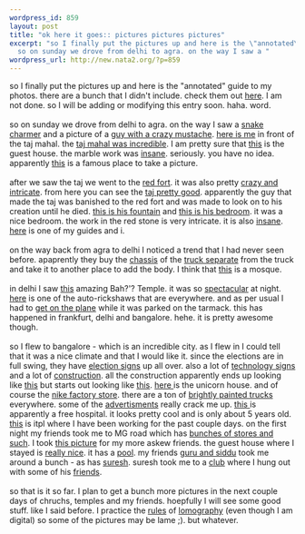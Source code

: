 ```yaml
--- 
wordpress_id: 859
layout: post
title: "ok here it goes:: pictures pictures pictures"
excerpt: "so I finally put the pictures up and here is the \"annotated\" guide to my photos. there are a bunch that I didn't include. check them out here. I am not done. so I will be adding or modifying this entry soon. haha. word. \r\n\
  so on sunday we drove from delhi to agra. on the way I saw a "
wordpress_url: http://new.nata2.org/?p=859
---
```

so I finally put the pictures up and here is the "annotated" guide to my photos. there are a bunch that I didn't include. check them out <a href="http://nata2.info/?path=pictures%2Fevents%2F2004%3A05%3A13_india">here</a>. I am not done. so I will be adding or modifying this entry soon. haha. word. <br/><br/>
so on sunday we drove from delhi to agra. on the way I saw a <a href="http://nata2.info/?path=pictures%2Fevents%2F2004%3A05%3A13_india%2Fdelhi_agra&amp;img=IMG_0081.jpg">snake charmer</a> and a picture of a <a href="http://nata2.info/?path=pictures%2Fevents%2F2004%3A05%3A13_india%2Fdelhi_agra&amp;img=IMG_0086.jpg">guy with a crazy mustache</a>. <a href="http://nata2.info/?path=pictures%2Fevents%2F2004%3A05%3A13_india%2Fdelhi_agra&amp;img=IMG_0101.jpg">here is me</a> in front of the taj mahal. the <a href="http://nata2.info/?path=pictures%2Fevents%2F2004%3A05%3A13_india%2Fdelhi_agra&amp;img=IMG_0107.jpg">taj mahal was incredible</a>. I am pretty sure that <a href="http://nata2.info/?path=pictures%2Fevents%2F2004%3A05%3A13_india%2Fdelhi_agra&amp;img=IMG_0109.jpg">this</a> is the guest house. the marble work was <a href="http://nata2.info/?path=pictures%2Fevents%2F2004%3A05%3A13_india%2Fdelhi_agra&amp;img=IMG_0117.jpg">insane</a>. seriously. you have no idea. apparently <a href="http://nata2.info/?path=pictures%2Fevents%2F2004%3A05%3A13_india%2Fdelhi_agra&amp;img=IMG_0124.jpg">this</a> is a famous place to take a picture. <br/><br/>after we saw the taj we went to the <a href="http://nata2.info/?path=pictures%2Fevents%2F2004%3A05%3A13_india%2Fdelhi_agra&amp;img=IMG_0131.jpg">red fort</a>. it was also pretty <a href="http://nata2.info/?path=pictures%2Fevents%2F2004%3A05%3A13_india%2Fdelhi_agra&img=IMG_0135.jpg">crazy and intricate</a>. from here you can see the <a href="http://nata2.info/?path=pictures%2Fevents%2F2004%3A05%3A13_india%2Fdelhi_agra&img=IMG_0147.jpg">taj pretty good</a>. apparently the guy that made the taj was banished to the red fort and was made to look on to his creation until he died. <a href="http://nata2.info/?path=pictures%2Fevents%2F2004%3A05%3A13_india%2Fdelhi_agra&img=IMG_0145.jpg">this is his fountain</a> and <a href="http://nata2.info/?path=pictures%2Fevents%2F2004%3A05%3A13_india%2Fdelhi_agra&img=IMG_0146.jpg">this is his bedroom</a>. it was a nice bedroom. the work in the red stone  is very intricate. it is also <a href="http://nata2.info/?path=pictures%2Fevents%2F2004%3A05%3A13_india%2Fdelhi_agra&img=IMG_0157.jpg">insane</a>.   <a href="http://nata2.info/?path=pictures%2Fevents%2F2004%3A05%3A13_india%2Fdelhi_agra&img=IMG_0162.jpg">here</a> is one of my guides and i. <br/><br/>on the way back from agra to delhi I noticed a trend that I had never seen before. apaprently they buy the <a href="http://nata2.info/?path=pictures%2Fevents%2F2004%3A05%3A13_india%2Fdelhi_agra&img=IMG_0175.jpg">chassis</a> of the <a href="http://nata2.info/?path=pictures%2Fevents%2F2004%3A05%3A13_india%2Fdelhi_agra&img=IMG_0176.jpg">truck separate</a> from the truck and take it to another place to add the body. I think that <a href="http://nata2.info/?path=pictures%2Fevents%2F2004%3A05%3A13_india%2Fdelhi_agra&img=IMG_0179.jpg">this</a> is a mosque. <br/><br/>in delhi I saw <a href="http://nata2.info/?path=pictures%2Fevents%2F2004%3A05%3A13_india%2Fdelhi_agra&img=IMG_0222.jpg">this</a> amazing Bah?'? Temple. it was so <a href="http://nata2.info/?path=pictures%2Fevents%2F2004%3A05%3A13_india%2Fdelhi_agra&img=IMG_0223.jpg">spectacular</a> at night. <a href="http://nata2.info/?path=pictures%2Fevents%2F2004%3A05%3A13_india%2Fdelhi_agra&img=IMG_0227.jpg">here</a> is one of the auto-rickshaws that are everywhere. and as per usual I had to <a href="http://nata2.info/?path=pictures%2Fevents%2F2004%3A05%3A13_india%2Fdelhi_agra&img=IMG_0236.jpg">get on the plane</a> while it was parked on the tarmack. this has happened in frankfurt, delhi and bangalore. hehe. it is pretty awesome though. <br/><br/>so I flew to bangalore - which is an incredible city. as I flew in I could tell that it was a nice climate and that I would like it. since the elections are in full swing, they have <A href="http://nata2.info/?path=pictures%2Fevents%2F2004%3A05%3A13_india%2Fbangalore&img=IMG_0239.jpg">election signs</a> up all over. also a lot of <a href="http://nata2.info/?path=pictures%2Fevents%2F2004%3A05%3A13_india%2Fbangalore&img=IMG_0241.jpg">technology signs</a> and a lot of <a href="http://nata2.info/?path=pictures%2Fevents%2F2004%3A05%3A13_india%2Fbangalore&img=IMG_0242.jpg">construction</a>. all the construction apparently ends up looking like <a href="http://nata2.info/?path=pictures%2Fevents%2F2004%3A05%3A13_india%2Fbangalore&img=IMG_0256.jpg">this</a> but starts out looking like <a href="http://nata2.info/?path=pictures%2Fevents%2F2004%3A05%3A13_india%2Fbangalore&img=IMG_0257.jpg">this</a>. <a href="http://nata2.info/?path=pictures%2Fevents%2F2004%3A05%3A13_india%2Fbangalore&img=IMG_0258.jpg">here </a> is the unicorn house. and of course the <a href="http://nata2.info/?path=pictures%2Fevents%2F2004%3A05%3A13_india%2Fbangalore&img=IMG_0283.jpg">nike  factory store</a>.  there are a ton of <a href="http://nata2.info/?path=pictures%2Fevents%2F2004%3A05%3A13_india%2Fbangalore&img=IMG_0282.jpg">brightly painted trucks</a> everywhere. some of the <a href="http://nata2.info/?path=pictures%2Fevents%2F2004%3A05%3A13_india%2Fbangalore&img=IMG_0298.jpg">advertisments</a> really crack me up. <a href="http://nata2.info/?path=pictures%2Fevents%2F2004%3A05%3A13_india%2Fbangalore&img=IMG_0307.jpg">this </a> is apparently a free hospital. it looks pretty cool and is only  about 5 years old. <a href="http://nata2.info/?path=pictures%2Fevents%2F2004%3A05%3A13_india%2Fbangalore&img=IMG_0310.jpg">this</a> is itpl where I have been working for the past couple days. on the first night my friends took me to MG road which has <a href="http://nata2.info/?path=pictures%2Fevents%2F2004%3A05%3A13_india%2Fbangalore&img=IMG_0311.jpg">bunches of stores and such</a>. I took <a href="http://nata2.info/?path=pictures%2Fevents%2F2004%3A05%3A13_india%2Fbangalore&img=IMG_0345.jpg">this picture</a> for my more askew friends. the guest house where I stayed is <a href="http://nata2.info/?path=pictures%2Fevents%2F2004%3A05%3A13_india%2Fbangalore&img=STE_0316.jpg">really nice</a>. it has a <a href="http://nata2.info/?path=pictures%2Fevents%2F2004%3A05%3A13_india%2Fbangalore&img=IMG_0346.jpg">pool</a>.   my friends <a href="http://nata2.info/?path=pictures%2Fevents%2F2004%3A05%3A13_india%2Fbangalore&img=IMG_0349.jpg">guru and siddu</a> took me around a bunch - as has <a href="http://nata2.info/?path=pictures%2Fevents%2F2004%3A05%3A13_india%2Fbangalore&img=IMG_0355.jpg">suresh</a>.  suresh took me to a <a href="http://nata2.info/?path=pictures%2Fevents%2F2004%3A05%3A13_india%2Fbangalore&img=IMG_0354.jpg">club</a> where I hung out with some of his <a href="http://nata2.info/?path=pictures%2Fevents%2F2004%3A05%3A13_india%2Fbangalore&img=IMG_0353.jpg">friends</a>.<br/><br/>so that is it so far. I plan to get a bunch more pictures in the next couple days of chruchs, temples and my friends. hoepfully I will see some good stuff. like I said before. I practice the <a href="http://www.lomography.com/content/about/rules/">rules</a> of <a href="http://www.lomography.com/">lomography</a> (even though I am digital) so some of the pictures may be lame ;). but whatever. 
